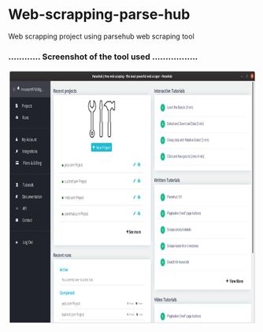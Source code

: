# Web-scrapping-parse-hub
Web scrapping project using parsehub web scraping tool
### ............  Screenshot of the tool used  .................

<img src=parsehub.png height=520 width=1020>
